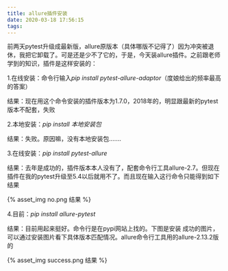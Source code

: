 ```yaml
---
title: allure插件安装
date: 2020-03-18 17:56:15
tags:	
---
```


​       前两天pytest升级成最新版，allure原版本（具体哪版不记得了）因为冲突被退休，我把它卸载了。可是还是少不了它的，于是，今天装allure插件。之前跟老师学到的知识，插件是这样安装的：

1.在线安装：命令行输入*pip install pytest-allure-adaptor*（度娘给出的频率最高的答案）

结果：现在用这个命令安装的插件版本为1.7.0，2018年的，明显跟最新的pytest版本不配套，失败

2.本地安装：*pip install 本地安装包*

结果：失败。原因嘛，没有本地安装包.......

3.在线安装：*pip install pytest-allure*

结果：去年是成功的，插件版本本人没有了，配套命令行工具allure-2.7。但现在插件在我的pytest升级至5.4以后就用不了。而且现在输入这行命令只能得到如下结果

{% asset_img no.png 结果 %}

4.目前：*pip install allure-pytest*

结果：目前用起来挺好。命令行是在pypi网站上找的。下图是安装 成功的图片，可以通过安装图片看下具体版本匹配情况。allure命令行工具用的allure-2.13.2版的

{% asset_img success.png 结果 %}

